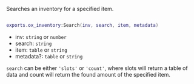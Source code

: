Searches an inventory for a specified item.

```lua

exports.ox_inventory:Search(inv, search, item, metadata)
```
* inv: `string` or `number`
* search: `string`
* item: `table` or `string`
* metadata?: `table` or `string`

`search` can be either `'slots'` or `'count'`, where slots will return a table of data
and count will return the found amount of the specified item.
